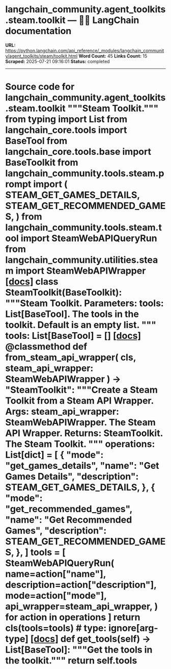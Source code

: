 # langchain_community.agent_toolkits.steam.toolkit — 🦜🔗 LangChain  documentation

**URL:** https://python.langchain.com/api_reference/_modules/langchain_community/agent_toolkits/steam/toolkit.html
**Word Count:** 45
**Links Count:** 15
**Scraped:** 2025-07-21 09:16:01
**Status:** completed

---

# Source code for langchain\_community.agent\_toolkits.steam.toolkit               """Steam Toolkit."""          from typing import List          from langchain_core.tools import BaseTool     from langchain_core.tools.base import BaseToolkit          from langchain_community.tools.steam.prompt import (         STEAM_GET_GAMES_DETAILS,         STEAM_GET_RECOMMENDED_GAMES,     )     from langchain_community.tools.steam.tool import SteamWebAPIQueryRun     from langchain_community.utilities.steam import SteamWebAPIWrapper                              [[docs]](https://python.langchain.com/api_reference/community/agent_toolkits/langchain_community.agent_toolkits.steam.toolkit.SteamToolkit.html#langchain_community.agent_toolkits.steam.toolkit.SteamToolkit)     class SteamToolkit(BaseToolkit):         """Steam Toolkit.              Parameters:             tools: List[BaseTool]. The tools in the toolkit. Default is an empty list.         """              tools: List[BaseTool] = []                         [[docs]](https://python.langchain.com/api_reference/community/agent_toolkits/langchain_community.agent_toolkits.steam.toolkit.SteamToolkit.html#langchain_community.agent_toolkits.steam.toolkit.SteamToolkit.from_steam_api_wrapper)         @classmethod         def from_steam_api_wrapper(             cls, steam_api_wrapper: SteamWebAPIWrapper         ) -> "SteamToolkit":             """Create a Steam Toolkit from a Steam API Wrapper.                  Args:                 steam_api_wrapper: SteamWebAPIWrapper. The Steam API Wrapper.                  Returns:                 SteamToolkit. The Steam Toolkit.             """             operations: List[dict] = [                 {                     "mode": "get_games_details",                     "name": "Get Games Details",                     "description": STEAM_GET_GAMES_DETAILS,                 },                 {                     "mode": "get_recommended_games",                     "name": "Get Recommended Games",                     "description": STEAM_GET_RECOMMENDED_GAMES,                 },             ]             tools = [                 SteamWebAPIQueryRun(                     name=action["name"],                     description=action["description"],                     mode=action["mode"],                     api_wrapper=steam_api_wrapper,                 )                 for action in operations             ]             return cls(tools=tools)  # type: ignore[arg-type]                                        [[docs]](https://python.langchain.com/api_reference/community/agent_toolkits/langchain_community.agent_toolkits.steam.toolkit.SteamToolkit.html#langchain_community.agent_toolkits.steam.toolkit.SteamToolkit.get_tools)         def get_tools(self) -> List[BaseTool]:             """Get the tools in the toolkit."""             return self.tools